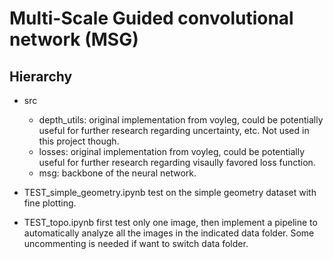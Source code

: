 # Multi-Scale Guided convolutional network (MSG)

## Hierarchy
- src <br>
  - depth_utils: original implementation from voyleg, could be potentially useful for further research regarding uncertainty, etc. Not used in this project though.
  - losses: original implementation from voyleg, could be potentially useful for further research regarding visaully favored loss function.
  - msg: backbone of the neural network.


- TEST_simple_geometry.ipynb
  test on the simple geometry dataset with fine plotting.
- TEST_topo.ipynb
  first test only one image, then implement a pipeline to automatically analyze all the images in the indicated data folder. Some uncommenting is needed if want to switch data folder.
